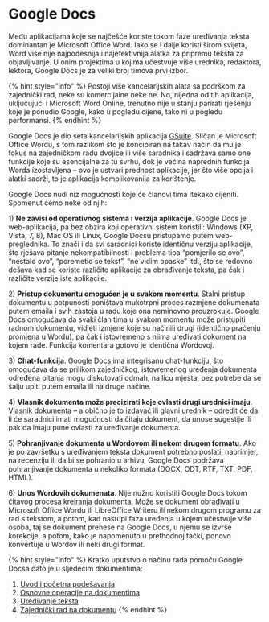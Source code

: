 # Google Docs

Među aplikacijama koje se najčešće koriste tokom faze uređivanja teksta dominantan je Microsoft Office Word. Iako se i dalje koristi širom svijeta, Word više nije najpodesnija i najefektivnija alatka za pripremu teksta za objavljivanje. U onim projektima u kojima učestvuje više urednika, redaktora, lektora, Google Docs je za veliki broj timova prvi izbor.

{% hint style="info" %}
Postoji više kancelarijskih alata sa podrškom za zajednički rad, neke su komercijalne neke ne. No, nijedna od tih aplikacija, uključujući i Microsoft Word Online, trenutno nije u stanju parirati rješenju koje je ponudio Google, kako u pogledu cijene, tako ni u pogledu performansi.
{% endhint %}

Google Docs je dio seta kancelarijskih aplikacija [GSuite](https://gsuite.google.com/intl/en_ie/). Sličan je Microsoft Office Wordu, s tom razlikom što je koncipiran na takav način da mu je fokus na zajedničkom radu dvojice ili više saradnika i sadržava samo one funkcije koje su esencijalne za tu svrhu, dok je većina naprednih funkcija Worda izostavljena – ovo je ustvari prednost aplikacije, jer što više opcija i alatki sadrži, to je aplikacija komplikovanija za korištenje.

Google Docs nudi niz mogućnosti koje će članovi tima itekako cijeniti. Spomenut ćemo neke od njih:

1\) **Ne zavisi od operativnog sistema i verzija aplikacije**. Google Docs je web-aplikacija, pa bez obzira koji operativni sistem koristili: Windows \(XP, Vista, 7, 8\), Mac OS ili Linux, Google Docsu pristupamo putem web-preglednika. To znači i da svi saradnici koriste identičnu verziju aplikacije, što rješava pitanje nekompatibilnosti i problema tipa “pomjerilo se ovo”, “nestalo ovo”, “poremetio se tekst”, “ne vidim opaske” itd., što se redovno dešava kad se koriste različite aplikacije za obrađivanje teksta, pa čak i različite verzije iste aplikacije.

2\) **Pristup dokumentu omogućen je u svakom momentu**. Stalni pristup dokumentu u potpunosti poništava mukotrpni proces razmjene dokumenata putem emaila i svih zastoja u radu koje ona neminovno prouzrokuje. Google Docs omogućava da svaki član tima u svakom momentu može pristupiti radnom dokumentu, vidjeti izmjene koje su načinili drugi \(identično praćenju promjena u Wordu\), pa čak i istovremeno s njima uređivati dokument na kojem rade. Funkcija komentara gotovo je identična Wordovoj.

3\) **Chat-funkcija**. Google Docs ima integrisanu chat-funkciju, što omogućava da se prilikom zajedničkog, istovremenog uređenja dokumenta određena pitanja mogu diskutovati odmah, na licu mjesta, bez potrebe da se šalju upiti putem emaila ili na druge načine.

4\) **Vlasnik dokumenta može precizirati koje ovlasti drugi urednici imaju**. Vlasnik dokumenta – a obično je to izdavač ili glavni urednik – odredit će da li će saradnici imati mogućnosti da čitaju dokument, da unose sugestije ili pak da imaju pune ovlasti za uređivanje dokumenta.

5\) **Pohranjivanje dokumenta u Wordovom ili nekom drugom formatu**. Ako je po završetku s uređivanjem teksta dokument potrebno poslati, naprimjer, na recenziju ili da bi se pohranio u arhivu, Google Docs podržava pohranjivanje dokumenta u nekoliko formata \(DOCX, ODT, RTF, TXT, PDF, HTML\).

6\) **Unos Wordovih dokumenata**. Nije nužno koristiti Google Docs tokom čitavog procesa kreiranja dokumenta. Može se dokument obrađivati u Microsoft Office Wordu ili LibreOffice Writeru ili nekom drugom programu za rad s tekstom, a potom, kad nastupi faza uređenja u kojem učestvuje više osoba, taj se dokument prenese na Google Docs, u njemu se izvrše korekcije, a potom, kako je napomenuto u prethodnoj tački, ponovo konvertuje u Wordov ili neki drugi format.

{% hint style="info" %}
Kratko uputstvo o načinu rada pomoću Google Docsa dato je u sljedećim dokumentima:

1. [Uvod i početna podešavanja](https://drive.google.com/open?id=1Rm1cqNGAcfEpfod8wWqsdO9ykSfLrEAiLR-NERrqzc4)
2. [Osnovne operacije na dokumentima](https://drive.google.com/open?id=1mjR12X2lQI4wFh_DVOenrsvKmeuk1ozpJvPQ9bcFudc)
3. [Uređivanje teksta](https://drive.google.com/open?id=1e5NSLOVLOQZ6ctwBlDVS2if1u5rGKEVCsTUSkA_lYzg)
4. [Zajednički rad na dokumentu](https://drive.google.com/open?id=1MICwxddtcblNnoik4Jh828uGfzkNssLFLqewGNFOiDM)
{% endhint %}

